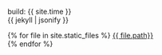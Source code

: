 ---
---
build: {{ site.time }}<br/>
{{ jekyll | jsonify }}<br/>

<!--
layout: {{ layout | jsonify  | newline_to_br | escape }}<hr>
jekyll: {{ jekyll | jsonify  | newline_to_br | escape }}<hr>


static_files: {{ site.static_files | jsonify | newline_to_br | escape }}<hr> -->

{% for file in site.static_files %}
<a href="{{ file.path}}">{{ file.path}}</a><br/>
{% endfor %}


    

